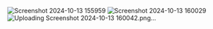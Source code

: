 
![Screenshot 2024-10-13 155959](https://github.com/user-attachments/assets/2f95b49f-bd0d-43f9-8496-1b80ece7a6d0)
![Screenshot 2024-10-13 160029](https://github.com/user-attachments/assets/d2de56a6-1710-4c68-b93c-87100981ca3d)
![Uploading Screenshot 2024-10-13 160042.png…]()




